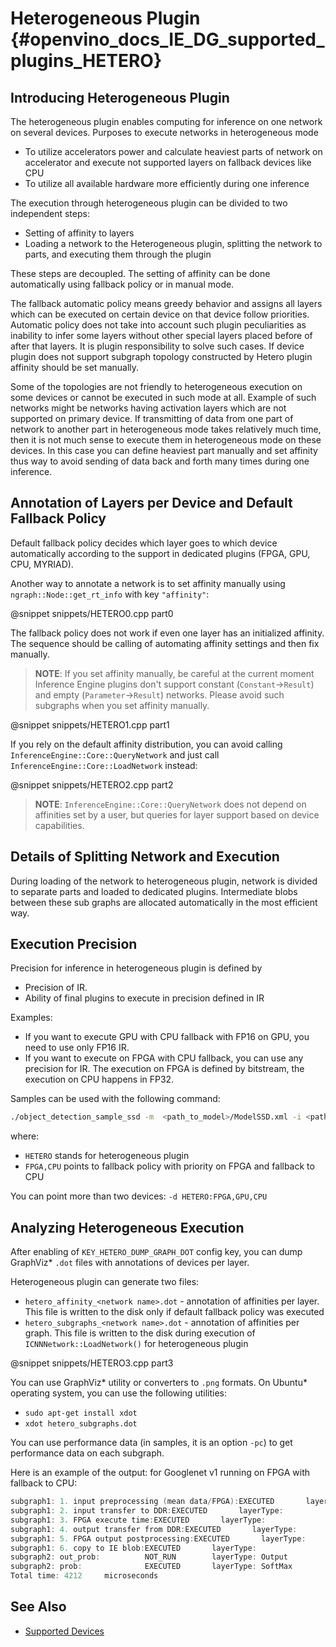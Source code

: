 Heterogeneous Plugin {#openvino_docs_IE_DG_supported_plugins_HETERO}
=======

## Introducing Heterogeneous Plugin

The heterogeneous plugin enables computing for inference on one network on several devices.
Purposes to execute networks in heterogeneous mode
* To utilize accelerators power and calculate heaviest parts of network on accelerator and execute not supported layers on fallback devices like CPU
* To utilize all available hardware more efficiently during one inference

The execution through heterogeneous plugin can be divided to two independent steps:
* Setting of affinity to layers
* Loading a network to the Heterogeneous plugin, splitting the network to parts, and executing them through the plugin

These steps are decoupled. The setting of affinity can be done automatically using fallback policy or in manual mode.

The fallback automatic policy means greedy behavior and assigns all layers which can be executed on certain device on that device follow priorities.
Automatic policy does not take into account such plugin peculiarities as inability to infer some layers without other special layers placed before of after that layers. It is plugin responsibility to solve such cases. If device plugin does not support subgraph topology constructed by Hetero plugin affinity should be set manually.

Some of the topologies are not friendly to heterogeneous execution on some devices or cannot be executed in such mode at all.
Example of such networks might be networks having activation layers which are not supported on primary device.
If transmitting of data from one part of network to another part in heterogeneous mode takes relatively much time,
then it is not much sense to execute them in heterogeneous mode on these devices.
In this case you can define heaviest part manually and set affinity thus way to avoid sending of data back and forth many times during one inference.

## Annotation of Layers per Device and Default Fallback Policy
Default fallback policy decides which layer goes to which device automatically according to the support in dedicated plugins (FPGA, GPU, CPU, MYRIAD).

Another way to annotate a network is to set affinity manually using <code>ngraph::Node::get_rt_info</code> with key `"affinity"`:

@snippet snippets/HETERO0.cpp part0

The fallback policy does not work if even one layer has an initialized affinity. The sequence should be calling of automating affinity settings and then fix manually.

> **NOTE**: If you set affinity manually, be careful at the current moment Inference Engine plugins don't support constant (`Constant`->`Result`) and empty (`Parameter`->`Result`) networks. Please avoid such subgraphs when you set affinity manually.

@snippet snippets/HETERO1.cpp part1

If you rely on the default affinity distribution, you can avoid calling <code>InferenceEngine::Core::QueryNetwork</code> and just call <code>InferenceEngine::Core::LoadNetwork</code> instead:

@snippet snippets/HETERO2.cpp part2

> **NOTE**: `InferenceEngine::Core::QueryNetwork` does not depend on affinities set by a user, but queries for layer support based on device capabilities.


## Details of Splitting Network and Execution
During loading of the network to heterogeneous plugin, network is divided to separate parts and loaded to dedicated plugins.
Intermediate blobs between these sub graphs are allocated automatically in the most efficient way.

## Execution Precision
Precision for inference in heterogeneous plugin is defined by
* Precision of IR.
* Ability of final plugins to execute in precision defined in IR

Examples:
* If you want to execute GPU with CPU fallback with FP16 on GPU, you need to use only FP16 IR.
* If you want to execute on FPGA with CPU fallback, you can use any precision for IR. The execution on FPGA is defined by bitstream, the execution on CPU happens in FP32.

Samples can be used with the following command:

```sh
./object_detection_sample_ssd -m  <path_to_model>/ModelSSD.xml -i <path_to_pictures>/picture.jpg -d HETERO:FPGA,CPU
```
where:
- `HETERO` stands for heterogeneous plugin
- `FPGA,CPU` points to fallback policy with priority on FPGA and fallback to CPU

You can point more than two devices: `-d HETERO:FPGA,GPU,CPU`

## Analyzing Heterogeneous Execution
After enabling of <code>KEY_HETERO_DUMP_GRAPH_DOT</code> config key, you can dump GraphViz* `.dot` files with annotations of devices per layer.

Heterogeneous plugin can generate two files:
* `hetero_affinity_<network name>.dot` - annotation of affinities per layer. This file is written to the disk only if default fallback policy was executed
* `hetero_subgraphs_<network name>.dot` - annotation of affinities per graph. This file is written to the disk during execution of <code>ICNNNetwork::LoadNetwork()</code> for heterogeneous plugin

@snippet snippets/HETERO3.cpp part3

You can use GraphViz* utility or converters to `.png` formats. On Ubuntu* operating system, you can use the following utilities:
* `sudo apt-get install xdot`
* `xdot hetero_subgraphs.dot`


You can use performance data (in samples, it is an option `-pc`) to get performance data on each subgraph.

Here is an example of the output: for Googlenet v1 running on FPGA with fallback to CPU:
```cpp
subgraph1: 1. input preprocessing (mean data/FPGA):EXECUTED       layerType:                    realTime: 129        cpu: 129            execType:
subgraph1: 2. input transfer to DDR:EXECUTED       layerType:                    realTime: 201        cpu: 0              execType:
subgraph1: 3. FPGA execute time:EXECUTED       layerType:                    realTime: 3808       cpu: 0              execType:
subgraph1: 4. output transfer from DDR:EXECUTED       layerType:                    realTime: 55         cpu: 0              execType:
subgraph1: 5. FPGA output postprocessing:EXECUTED       layerType:                    realTime: 7          cpu: 7              execType:
subgraph1: 6. copy to IE blob:EXECUTED       layerType:                    realTime: 2          cpu: 2              execType:
subgraph2: out_prob:          NOT_RUN        layerType: Output             realTime: 0          cpu: 0              execType: unknown
subgraph2: prob:              EXECUTED       layerType: SoftMax            realTime: 10         cpu: 10             execType: ref
Total time: 4212     microseconds
```
## See Also
* [Supported Devices](Supported_Devices.md)

